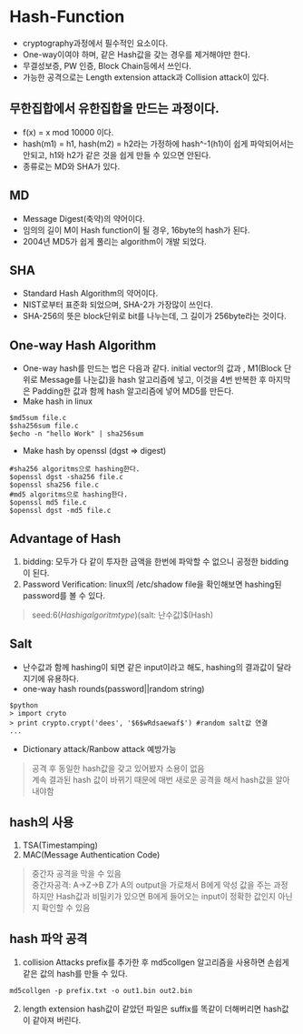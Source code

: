# Hash-Function
* cryptography과정에서 필수적인 요소이다.
* One-way이여야 하며, 같은 Hash값을 갖는 경우를 제거해야만 한다.
* 무결성보증, PW 인증, Block Chain등에서 쓰인다.
* 가능한 공격으로는 Length extension attack과 Collision attack이 있다.

## 무한집합에서 유한집합을 만드는 과정이다.
* f(x) = x mod 10000 이다.
* hash(m1) = h1, hash(m2) = h2라는 가정하에 hash^-1(h1)이 쉽게 파악되어서는 안되고, h1와 h2가 같은 것을 쉽게 만들 수 있으면 안된다.
* 종류로는 MD와 SHA가 있다.

## MD 
* Message Digest(축약)의 약어이다.
* 임의의 길이 M이 Hash function이 될 경우, 16byte의 hash가 된다.
* 2004년 MD5가 쉽게 풀리는 algorithm이 개발 되었다.

## SHA
* Standard Hash Algorithm의 약어이다.
* NIST로부터 표준화 되었으며, SHA-2가 가장많이 쓰인다.
* SHA-256의 뜻은 block단위로 bit를 나누는데, 그 길이가 256byte라는 것이다.

## One-way Hash Algorithm
* One-way hash를 만드는 법은 다음과 같다.
initial vector의 값과 , M1(Block 단위로 Message를 나눈값)을 hash 알고리즘에 넣고, 이것을 4번 반복한 후 마지막은 Padding한 값과 함께 hash 알고리즘에 넣어 MD5를 만든다.
* Make hash in linux
```
$md5sum file.c
$sha256sum file.c
$echo -n "hello Work" | sha256sum
```
* Make hash by openssl (dgst => digest)
```
#sha256 algoritms으로 hashing한다.
$openssl dgst -sha256 file.c
$openssl sha256 file.c
#md5 algoritms으로 hashing한다.
$openssl md5 file.c
$openssl dgst -md5 file.c
```

## Advantage of Hash
1. bidding: 모두가 다 같이 투자한 금액을 한번에 파악할 수 없으니 공정한 bidding이 된다.
2. Password Verification: linux의 /etc/shadow file을 확인해보면 hashing된 password를 볼 수 있다.
> seed:$6(Hashig algoritm type)$(salt: 난수값)$(Hash)


## Salt
* 난수값과 함께 hashing이 되면 같은 input이라고 해도, hashing의 결과값이 달라지기에 유용하다.
* one-way hash rounds(password||random string)
```
$python
> import cryto
> print crypto.crypt('dees', '$6$wRdsaewaf$') #random salt값 연결
...
```
* Dictionary attack/Ranbow attack 예방가능
> 공격 후 동일한 hash값을 갖고 있어봤자 소용이 없음  
> 계속 결과된 hash 값이 바뀌기 때문에 매번 새로운 공격을 해서 hash값을 알아내야함

## hash의 사용
1. TSA(Timestamping)
2. MAC(Message Authentication Code)
> 중간자 공격을 막을 수 있음  
> 중간자공격: A->Z->B Z가 A의 output을 가로채서 B에게 악성 값을 주는 과정  
하지만 Hash값과 비밀키가 있으면 B에게 들어오는 input이 정확한 값인지 아닌지 확인할 수 있음

## hash 파악 공격
1. collision Attacks 
prefix를 추가한 후 md5collgen 알고리즘을 사용하면 손쉽게 같은 값의 hash를 만들 수 있다.
```
md5collgen -p prefix.txt -o out1.bin out2.bin
```
2. length extension
hash값이 같았던 파일은 suffix를 똑같이 더해버리면 hash값이 같아져 버린다.
